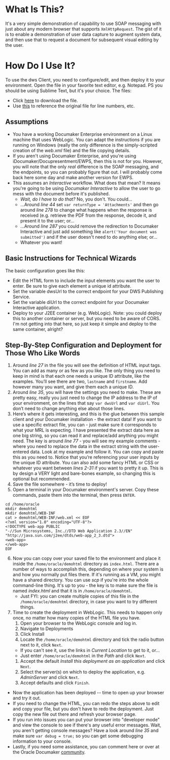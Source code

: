 # What Is This?
It's a very simple demonstration of capability to use SOAP messaging with just about any modern browser that supports ``XmlHttpRequest``. The gist of it is to enable a demonstration of user data capture to augment system data, and then use that to request a document for subsequent visual editing by the user.

# How Do I Use It?
To use the dws Client, you need to configure/edit, and then deploy it to your environment. Open the file in your favorite text editor, e.g. Notepad. PS you should be using Sublime Text, but it's your choice.
The files:
* Click [here](https://raw.githubusercontent.com/calittle/documaker/master/dwsClient/index.html) to download the file.
* Use [this](https://github.com/calittle/documaker/blob/master/dwsClient/index.html) to reference the original file for line numbers, etc.

## Assumptions
* You have a working Documaker Enterprise environment on a Linux machine that uses WebLogic. You can adapt the instructions if you are running on Windows (really the only difference is the simply-scripted creation of the _web.xml_ file) and the file copying details. 
* If you aren't using Documaker Enterprise, and you're using iDocumaker/Docupresentment/EWPS, then this is not for you. However, you will note that the only _real_ difference is the SOAP messaging, and the endpoints, so you can probably figure that out. I will probably come back here some day and make another version for EWPS.
* This assumes an _*Interactive*_ workflow. What does that mean? It means you're going to be using *_Documaker Interactive_* to allow the user to go mess with the document before it's published.
   * _Wait, do I have to do that?_ No, you don't. You could...
   * ...Around _line 44_ set `var returnType = 'Attachments'` and then go around _line 278_ to change what happens when the response is received (e.g. retrieve the PDF from the response, decode it, and present it to the user; or...
   * ...Around _line 287_ you could remove the redirection to Documaker Interactive and just add something like `alert('Your document was submitted')` and if the user doesn't need to do anything else; or...
   * Whatever you want!
## Basic Instructions for Technical Wizards
The basic configuration goes like this:
* Edit the HTML form to include the input elements you want the user to enter. Be sure to give each element a unique id attribute.
* Set the variable dwsUrl to the correct endpoint for your DWS Publishing Service.
* Set the variable diUrl to the correct endpoint for your Documaker Interactive application.
* Deploy to your J2EE container (e.g. WebLogic). Note: you could deploy this to another container or server, but you need to be aware of CORS. I'm not getting into that here, so just keep it simple and deploy to the same container, alright?

## Step-By-Step Configuration and Deployment for Those Who Like Words
1. Around _line 27_ in the file you will see the definition of HTML input tags. You can add as many or as few as you like. The only thing you need to keep in mind is that each one needs a unique ID attribute, like the examples. You’ll see there are two, `lastname` and `firstname`. Add however many you want, and give them each a unique ID.
1. Around _line 35_, you will have the settings you need to make. These are pretty easy, really you just need to change the IP address to the IP of your environment, on the lines that say `var dwsUrl` and `var diUrl`. You don’t need to change anything else about those lines.
1. Here’s where it gets interesting, and this is the glue between this sample client and your Documaker installation - the extract data! If you want to use a specific extract file, you can - just make sure it corresponds to what your MRL is expecting. I have presented the extract data here as one big string, so you can read it and replace/add anything you might need. The key is around _line 77_ - you will see my example comments - where you need to replace the data in the extract string with the user-entered data. Look at my example and follow it. You can copy and paste this as you need to. Notice that you’re referencing your user inputs by the unique ID attribute.
You can also add some fancy HTML or CSS or whatever you want between _lines 2-31_ if you want to pretty it up. This is by design a VERY light and bare-bones example, so changing this is optional but recommended.
1. Save the file somewhere - it’s time to deploy!
1. Open a terminal in your Documaker environment's server. Copy these commands, paste them into the terminal, then press `ENTER`.
```
cd /home/oracle
mkdir demohtml
mkdir demohtml/WEB-INF
cat > demohtml/WEB-INF/web.xml << EOF
<?xml version="1.0" encoding="UTF-8"?>
<!DOCTYPE web-app PUBLIC
"-//Sun Microsystems, Inc.//DTD Web Application 2.3//EN"
"http://java.sun.com/j2ee/dtds/web-app_2_3.dtd">
<web-app>
</web-app>
EOF
```
6. Now you can copy over your saved file to the environment and place it inside the `/home/oracle/demohtml` directory as `index.html`. There are a number of ways to accomplish this, depending on where your system is and how you normally put files there. If it's running as a VM, you might have a shared directory. You can use _scp_ if you're into the whole command-line thing. It's up to you - the key is to make sure the file is named *index.html* and that it is in `/home/oracle/demohtml`.
    * Just FYI: you can create multiple copies of this file in the `/home/oracle/demohtml` directory, in case you want to try different things. 
1. Time to create the deployment in WebLogic. This needs to happen only once, no matter how many copies of the HTML file you have. 
    1. Open your browser to the WebLogic console and log in.
    1. Navigate to Deployments
    1. Click Install
    1. Locate the `/home/oracle/demohtml` directory and tick the radio button next to it, click `Next`. 
      * If you can't see it, use the links in _Current Location_ to get to it, or...
      * Just enter `/home/oracle/demohtml` in the _Path_ and click `Next`.
    1. Accept the default _Install this deployment as an application_ and click `Next`.
    1. Select the server(s) on which to deploy the application, e.g. _AdminServer_  and click `Next`.
    1. Accept defaults and click `Finish`.
* Now the application has been deployed -- time to open up your browser and try it out. 
* If you need to change the HTML, you can redo the steps above to edit and copy your file, but you don't have to redo the deployment. Just copy the new file out there and refresh your browser page.
* If you run into issues you can put your browser into "developer mode" and view the console to see if there's any useful error messages. Wait, you aren't getting console messages? Have a look around _line 35_ and make sure `var debug = true;` so you can get some debugging information to your console.
* Lastly, if you need some assistance, you can comment here or over at the Oracle Documaker [community](https://community.oracle.com/community/groundbreakers/oracle-applications/documaker).
